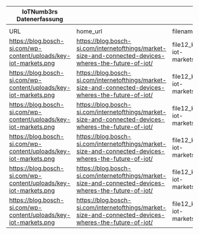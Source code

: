 |IoTNumb3rs Datenerfassung|||||||||||
| ---- | ---- | ---- | ---- | ---- | ---- | ---- | ---- | ---- | ---- | ---- |
||||||||||||
|URL|home_url|filename|device_class|device_count|market_class|market_volume|prognosis_year|publication_year|authorship_class|Dropbox folder|
|https://blog.bosch-si.com/wp-content/uploads/key-iot-markets.png|https://blog.bosch-si.com/internetofthings/market-size-and-connected-devices-wheres-the-future-of-iot/|file12_key-iot-markets.png|||revenue|596000000000(euros)|2022|2014|blogger|JinlinHolic/20181123-1800|
|https://blog.bosch-si.com/wp-content/uploads/key-iot-markets.png|https://blog.bosch-si.com/internetofthings/market-size-and-connected-devices-wheres-the-future-of-iot/|file12_key-iot-markets.png|||Manufacturing|17000000000|2022|2014|blogger||
|https://blog.bosch-si.com/wp-content/uploads/key-iot-markets.png|https://blog.bosch-si.com/internetofthings/market-size-and-connected-devices-wheres-the-future-of-iot/|file12_key-iot-markets.png|||Smart cities|21000000000|2022|2014|blogger||
|https://blog.bosch-si.com/wp-content/uploads/key-iot-markets.png|https://blog.bosch-si.com/internetofthings/market-size-and-connected-devices-wheres-the-future-of-iot/|file12_key-iot-markets.png|||Utilities|44000000000|2022|2014|blogger||
|https://blog.bosch-si.com/wp-content/uploads/key-iot-markets.png|https://blog.bosch-si.com/internetofthings/market-size-and-connected-devices-wheres-the-future-of-iot/|file12_key-iot-markets.png|||Automotive|1.76E+11|2022|2014|blogger||
|https://blog.bosch-si.com/wp-content/uploads/key-iot-markets.png|https://blog.bosch-si.com/internetofthings/market-size-and-connected-devices-wheres-the-future-of-iot/|file12_key-iot-markets.png|||Intelligent buildings|2.13E+11|2022|2014|blogger||

